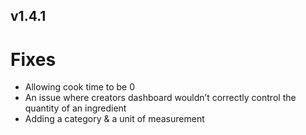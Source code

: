 v1.4.1
---

# Fixes

- Allowing cook time to be 0
- An issue where creators dashboard wouldn’t correctly control the quantity of an ingredient
- Adding a category & a unit of measurement
